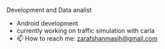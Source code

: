 Development and Data analist
- Android development
- currently working on traffic simulation with carla
- 📫 How to reach me: zarafshanmasih@gmail.com

<!---
TheMasihZn/TheMasihZn is a ✨ special ✨ repository because its `README.md` (this file) appears on your GitHub profile.
You can click the Preview link to take a look at your changes.
--->
